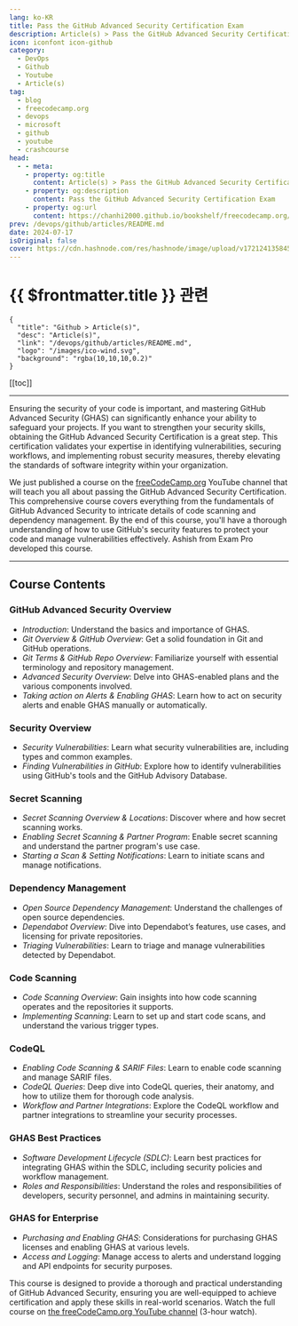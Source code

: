 ```yaml
---
lang: ko-KR
title: Pass the GitHub Advanced Security Certification Exam
description: Article(s) > Pass the GitHub Advanced Security Certification Exam
icon: iconfont icon-github
category: 
  - DevOps
  - Github
  - Youtube
  - Article(s)
tag: 
  - blog
  - freecodecamp.org
  - devops
  - microsoft
  - github
  - youtube
  - crashcourse
head:
  - - meta:
    - property: og:title
      content: Article(s) > Pass the GitHub Advanced Security Certification Exam
    - property: og:description
      content: Pass the GitHub Advanced Security Certification Exam
    - property: og:url
      content: https://chanhi2000.github.io/bookshelf/freecodecamp.org/pass-the-github-advanced-security-certification-exam.html
prev: /devops/github/articles/README.md
date: 2024-07-17
isOriginal: false
cover: https://cdn.hashnode.com/res/hashnode/image/upload/v1721241358453/d5d3a160-5d4f-4058-8e80-3026c936ac7b.png
---
```


# {{ $frontmatter.title }} 관련

```component VPCard
{
  "title": "Github > Article(s)",
  "desc": "Article(s)",
  "link": "/devops/github/articles/README.md",
  "logo": "/images/ico-wind.svg",
  "background": "rgba(10,10,10,0.2)"
}
```

[[toc]]

---

<SiteInfo
  name="Pass the GitHub Advanced Security Certification Exam"
  desc="Ensuring the security of your code is important, and mastering GitHub Advanced Security (GHAS) can significantly enhance your ability to safeguard your projects. If you want to strengthen your security skills, obtaining the GitHub Advanced Security C..."
  url="https://freecodecamp.org/news/pass-the-github-advanced-security-certification-exam/"
  logo="https://cdn.freecodecamp.org/universal/favicons/favicon.ico"
  preview="https://cdn.hashnode.com/res/hashnode/image/upload/v1721241358453/d5d3a160-5d4f-4058-8e80-3026c936ac7b.png"/>

Ensuring the security of your code is important, and mastering GitHub Advanced Security (GHAS) can significantly enhance your ability to safeguard your projects. If you want to strengthen your security skills, obtaining the GitHub Advanced Security Certification is a great step. This certification validates your expertise in identifying vulnerabilities, securing workflows, and implementing robust security measures, thereby elevating the standards of software integrity within your organization.

We just published a course on the [<FontIcon icon="fa-brands fa-free-code-camp"/>freeCodeCamp.org](http://freeCodeCamp.org) YouTube channel that will teach you all about passing the GitHub Advanced Security Certification. This comprehensive course covers everything from the fundamentals of GitHub Advanced Security to intricate details of code scanning and dependency management. By the end of this course, you'll have a thorough understanding of how to use GitHub's security features to protect your code and manage vulnerabilities effectively. Ashish from Exam Pro developed this course.

---

## Course Contents

### GitHub Advanced Security Overview

- *Introduction*: Understand the basics and importance of GHAS.
- *Git Overview & GitHub Overview*: Get a solid foundation in Git and GitHub operations.
- *Git Terms & GitHub Repo Overview*: Familiarize yourself with essential terminology and repository management.
- *Advanced Security Overview*: Delve into GHAS-enabled plans and the various components involved.
- *Taking action on Alerts & Enabling GHAS*: Learn how to act on security alerts and enable GHAS manually or automatically.

### Security Overview

- *Security Vulnerabilities*: Learn what security vulnerabilities are, including types and common examples.
- *Finding Vulnerabilities in GitHub*: Explore how to identify vulnerabilities using GitHub's tools and the GitHub Advisory Database.

### Secret Scanning

- *Secret Scanning Overview & Locations*: Discover where and how secret scanning works.
- *Enabling Secret Scanning & Partner Program*: Enable secret scanning and understand the partner program's use case.
- *Starting a Scan & Setting Notifications*: Learn to initiate scans and manage notifications.

### Dependency Management

- *Open Source Dependency Management*: Understand the challenges of open source dependencies.
- *Dependabot Overview*: Dive into Dependabot’s features, use cases, and licensing for private repositories.
- *Triaging Vulnerabilities*: Learn to triage and manage vulnerabilities detected by Dependabot.

### Code Scanning

- *Code Scanning Overview*: Gain insights into how code scanning operates and the repositories it supports.
- *Implementing Scanning*: Learn to set up and start code scans, and understand the various trigger types.

### CodeQL

- *Enabling Code Scanning & SARIF Files*: Learn to enable code scanning and manage SARIF files.
- *CodeQL Queries*: Deep dive into CodeQL queries, their anatomy, and how to utilize them for thorough code analysis.
- *Workflow and Partner Integrations*: Explore the CodeQL workflow and partner integrations to streamline your security processes.

### GHAS Best Practices

- *Software Development Lifecycle (SDLC)*: Learn best practices for integrating GHAS within the SDLC, including security policies and workflow management.
- *Roles and Responsibilities*: Understand the roles and responsibilities of developers, security personnel, and admins in maintaining security.

### GHAS for Enterprise

- *Purchasing and Enabling GHAS*: Considerations for purchasing GHAS licenses and enabling GHAS at various levels.
- *Access and Logging*: Manage access to alerts and understand logging and API endpoints for security purposes.

This course is designed to provide a thorough and practical understanding of GitHub Advanced Security, ensuring you are well-equipped to achieve certification and apply these skills in real-world scenarios. Watch the full course on [<FontIcon icon="fa-brands fa-youtube"/>the freeCodeCamp.org YouTube channel](https://youtu.be/i740xlsqxEM) (3-hour watch).

<VidStack src="youtube/i740xlsqxEM" />

